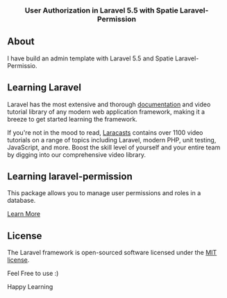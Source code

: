 <h3 align="center">User Authorization in Laravel 5.5 with Spatie Laravel-Permission</h3>



## About

I have build an admin template with Laravel 5.5 and Spatie Laravel-Permissio.




## Learning Laravel

Laravel has the most extensive and thorough [documentation](https://laravel.com/docs) and video tutorial library of any modern web application framework, making it a breeze to get started learning the framework.

If you're not in the mood to read, [Laracasts](https://laracasts.com) contains over 1100 video tutorials on a range of topics including Laravel, modern PHP, unit testing, JavaScript, and more. Boost the skill level of yourself and your entire team by digging into our comprehensive video library.

## Learning laravel-permission

This package allows you to manage user permissions and roles in a database.

[Learn More](https://github.com/spatie/laravel-permission)


## License

The Laravel framework is open-sourced software licensed under the [MIT license](https://opensource.org/licenses/MIT).

Feel Free to use :) 

Happy Learning